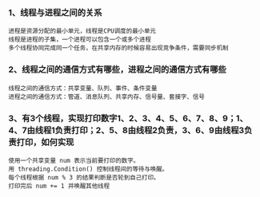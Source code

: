 ### 1、线程与进程之间的关系

```
进程是资源分配的最小单元，线程是CPU调度的最小单元
线程是进程的子集，一个进程可以包含一个或多个进程
多个线程协同完成同一个任务，在共享内存的时候容易出现竞争条件，需要同步机制

```

### 2、线程之间的通信方式有哪些，进程之间的通信方式有哪些

```
线程之间的通信方式：共享变量、队列、事件、条件变量
进程之间的通信方式：管道、消息队列、共享内存、信号量、套接字、信号
```

### 3、有3个线程，实现打印数字1、2、3、4、5、6、7、8、9；1、4、7由线程1负责打印；2、5、8由线程2负责，3、6、9由线程3负责打印，如何实现

```
使用一个共享变量 num 表示当前要打印的数字。
用 threading.Condition() 控制线程间的等待与唤醒。
每个线程根据 num % 3 的结果判断是否轮到自己打印。
打印完后 num += 1 并唤醒其他线程
```

